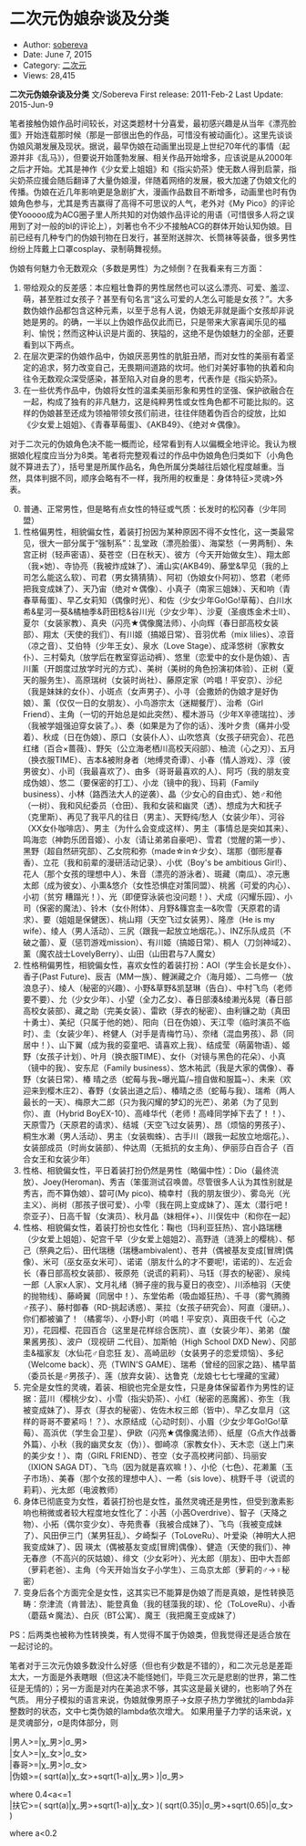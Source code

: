 # 二次元伪娘杂谈及分类

- Author: [sobereva](http://sobereva.com/author/1/)
- Date: June 7, 2015
- Category: [二次元](http://sobereva.com/category/ACG/)
- Views: 28,415

**二次元伪娘杂谈及分类** 文/Sobereva First release: 2011-Feb-2 Last Update: 2015-Jun-9

笔者接触伪娘作品时间较长，对这类题材十分喜爱，最初感兴趣是从当年《漂亮脸蛋》开始连载那时候（那是一部很出色的作品，可惜没有被动画化）。这里先谈谈伪娘风潮发展及现状。据说，最早伪娘在动画里出现是上世纪70年代的事情（起源并非《乱马》），但要说开始蓬勃发展、相关作品开始增多，应该说是从2000年之后才开始。尤其是神作《少女爱上姐姐》和《指尖奶茶》使无数人得到启蒙，指尖奶茶应援会随后翻译了大量伪娘漫，伴随着网络的发展，极大加速了伪娘文化的传播。伪娘在近几年影响更是急剧扩大，漫画作品数目不断增多，动画里也时有伪娘角色参与，尤其是秀吉赢得了高得不可思议的人气，老外对《My Pico》的评论使Yooooo成为ACG圈子里人所共知的对伪娘作品评论的用语（可惜很多人将之误用到了对一般的bl的评论上），刘著也令不少不接触ACG的群体开始认知伪娘。目前已经有几种专门的伪娘刊物在日发行，甚至附送胖次、长筒袜等装备，很多男性纷纷上阵戴上口罩cosplay、录制萌舞视频。 

伪娘有何魅力令无数观众（多数是男性）为之倾倒？在我看来有三方面： 
1. 带给观众的反差感：本应粗壮鲁莽的男性居然也可以这么漂亮、可爱、羞涩、萌，甚至胜过女孩子？甚至有句名言“这么可爱的人怎么可能是女孩？”。大多数伪娘作品都包含这种元素，以至于总有人说，伪娘无非就是画个女孩却非说她是男的。的确，一半以上伪娘作品仅此而已，只是带来大家喜闻乐见的福利、愉悦；然而这种认识是片面的、狭隘的，这绝不是伪娘魅力的全部，还要看到以下两点。 
2. 在层次更深的伪娘作品中，伪娘厌恶男性的肮脏丑陋，而对女性的美丽有着坚定的追求，努力改变自己，无畏期间道路的坎坷。他们对美好事物的执着和向往令无数观众深受感染，甚至陷入对自身的思考，代表作是《指尖奶茶》。 
3. 在一些优秀作品中，伪娘将女性的温柔美丽形象和男性的坚强、保护欲融合在一起，构成了独有的非凡魅力，这是纯粹男性或女性角色都不可能比拟的。这样的伪娘甚至还成为领袖带领女孩们前进，往往伴随着伪百合的绽放，比如《少女爱上姐姐》、《青春草莓蛋》、《AKB49》、《绝对☆偶像》。 

对于二次元的伪娘角色决不能一概而论，经常看到有人以偏概全地评论。我认为根据娘化程度应当分为8类。笔者将完整观看过的作品中伪娘角色归类如下（小角色就不算进去了），括号里是所属作品名，角色所属分类越往后娘化程度越重。当然，具体判据不同，顺序会略有不一样，我所用的权重是：身体特征>灵魂>外表。 

0. 普通、正常男性，但是略有点女性的特征或气质：长发时的松冈春（少年同盟） 
1. 性格偏男性，相貌偏女性，着装打扮因为某种原因不得不女性化，这一类最常见，很大一部分属于“强制系”：乱堂政（漂亮脸蛋）、海棠愁（一男两制）、朱宫正树（轻声密语）、葵苍空（日在秋天）、彼方（今天开始做女生）、翔太郎（我×她）、寺协亮（我被炸成妹了）、浦山实(AKB49)、藤堂&早见（我的上司怎么能这么软）、司君（男女猜猜猜）、阿初（伪娘女仆阿初）、悠君（老师把我变成妹了）、天乃宙（绝对☆偶像）、小真子（南家三姐妹）、天和响（青春草莓蛋）、早乙女莉知（偶像时光）、和佐（少女少年Go!Go!草莓）、白川水希&星河一葵&橘柚季&莳田稔&谷川光（少女少年）、沙夏（圣痕炼金术士II）、夏尔（女装家教）、真央（闪亮★偶像魔法师）、小向辉（春日部高校女装部）、翔太（天使的我们）、有川姬（搞姬日常）、音羽优希（mix lilies）、凉音（凉之音）、艾伯特（少年王女）、泉水（Love Stage）、成泽悠树（家教女仆）、三村菊丸（放学后在教室穿运动裤）、悠里（恋爱中的女仆是伪娘）、吉川薰（开朗度过放学时光的方式）、美树（美树的角色扮演初体验）、正树（夏天的服务生）、高原瑞树（女装时尚社）、藤原定家（吟唱！平安京）、沙纪（我是妹妹的女仆）、小斑点（女声男子）、小寻（会撒娇的伪娘才是好伪娘）、薰（仅仅一日的女朋友）、小鸟游宗太（迷糊餐厅）、治希（Girl Friend）、主角（一切的开始总是如此突然）、樱木游马（少年X辛德瑞拉）、涉（我被学姐强迫穿女装了。）、奏（如果是为了你的话）、浅叶夕贵（痛并小受着）、秋成（日在伪娘）、原口（女装仆人）、山吹悠真（女孩子研究会）、花邑红绪（百合×蔷薇）、野矢（公立海老栖川高校天闷部）、柚流（心之刃）、五月（换衣服TIME）、吉本&被附身者（地缚灵奇谭）、小春（情人游戏）、淳（彼男彼女）、小司（我最喜欢了）、由多（哥哥最喜欢的人）、阿巧（我的朋友变成伪娘）、悠二（要保密的打工）、小龙（镜中的我）、玛莉（Family business）、小林（路西法大人的逆袭）、晶（少女心的自由式）、她♂和他（一树）、我和风纪委员（仓田）、我和女装和幽灵（透）、想成为大和抚子（克里斯）、再见了我平凡的往日（男主）、天野纯/愁人（女装少年）、河谷（XX女仆咖啡店）、男主（为什么会变成这样）、男主（事情总是突如其来）、鸣海恋（神韵乐团音姬）、小友（请让弟弟自豪吧）、雪君（觉醒的第一步）、黑野（超自然研究部）、乙女院和弥（made☆in☆少女）、瑞那（御形屋春香）、立花（我和前辈的漫研活动记录）、小优（Boy's be ambitious Girl!）、花人（那个女孩的理想中人）、朱音（漂亮的游泳者）、斑藏（南瓜）、凉元惠太郎（成为彼女）、小熏&悠介（女性恐惧症对策同盟）、桃酱（可爱的内心）、小初（贫穷 糟蹋光！）、光（即便穿泳装也没问题！）、犬成（闪耀乐园）、小司（保密的魔法）、铃木（女仆附体）、月野&篠宫圭一&吹雪（天原君的请求）、要（姐姐是保健医）、桃山翔（天空飞过女装男）、隆彦（He is my wife）、绫人（男人活动）、三尻（跟我一起放立地烟花。）、INZ乐队成员（不破之蕾）、夏（惩罚游戏mission）、有川姬（搞姬日常）、桐人（刀剑神域2）、薰（魔农战士LovelyBerry）、山田（山田君与7人魔女） 
2. 性格稍偏男性，相貌偏女性，喜欢女性的着装打扮：AOI（学生会长是女仆）、香子(Past Future)、辰吉（MM一族）、鲤渊藏之介（海月姬）、二鸟修一（放浪息子）、绫人（秘密的兴趣）、小野&草野&凯瑟琳（告白）、中村飞鸟（老师要不要）、允（少女少年）、小望（全力乙女）、春日部湊&绫濑光&晃（春日部高校女装部）、藏之助（完美女装）、雷欧（芽衣的秘密）、由利镰之助（真田十勇士）、美纪（只属于他的她）、阳向（日在伪娘）、天江雫（临时演员不临时）、圭（女装少年）、柊健人（对手是青梅竹马）、奈绪（混血男孩）、昴（同居中！）、山下翼（成为我的娈童吧、请喜欢上我）、结成莹（萌菌物语）、姬野（女孩子计划）、叶月（换衣服TIME）、女仆（对镜与黑色的花朵）、小真（镜中的我）、安东尼（Family business）、悠木祐武（我是大家的偶像）、春野（女装日常）、椿 晴之丞（蛇莓与我~曝光篇/~擅自做和服篇~）、未来（欢迎来到樱木庄2）、春野（女装出道之后）、椿晴之丞（蛇莓与我）、瑞希（两人最长的一天）、梅原大二郎（只为我闪耀的梦幻的光芒）、弟弟（为了见到你）、直（Hybrid BoyEX-10）、高峰华代（老师！高峰同学掉下去了！！）、天原雪乃（天原君的请求）、结城（天空飞过女装男）、昂（烦恼的男孩子）、桐生水濑（男人活动）、男主（女装蜘蛛）、古手川（跟我一起放立地烟花。）、女装部成员（时尚女装部）、仲达周（无抵抗的女主角）、伊丽莎白百合子（百合女王和女装少年） 
3. 性格、相貌偏女性，平日着装打扮仍然是男性（略偏中性）：Dio（最终流放）、Joey(Heroman)、秀吉（笨蛋测试召唤兽。尽管很多人认为其性别就是秀吉，而不算伪娘）、碧可(My pico)、楠幸村（我的朋友很少）、雾岛光（光主义）、尚树（那孩子很可爱）、小雫（我在网上变成妹了）、莲太（潜行吧！奈亚子）、日高千智（女演员）、秋月晶（妹相伴+）、川俣佐中（和你在一起） 
4. 性格、相貌偏女性，着装打扮也女性化：鞠也（玛利亚狂热）、宫小路瑞穗（少女爱上姐姐）、妃宫千早（少女爱上姐姐2）、高野涟（涟漪上的樱桃）、郁己（祭典之后）、田代瑞穗（瑞穗ambivalent）、苍井（偶被基友变成\[冒牌\]偶像）、米可（巫女巫女米可）、诺诺（朋友什么的才不要呢!，诺诺的）、左近会长（春日部高校女装部）、筱原苑（说谎的莉莉）、马钰（芽衣的秘密）、泉纯一郎（人家x人家）、文月礼绪（狮子座的我与夏日的夜空）、川添柚羽（天使的抛物线）、藤崎翼（同居中！）、东堂佑希（吸血姬狂热）、千寻（雾气腾腾 ♂孩子）、藤村御春（RD-挑起诱惑）、莱拉（女孩子研究会）、阿直（漫研。）、你们都被骗了！（橘雾华）、小野小町（吟唱！平安京）、真田夜千代（心之刃），花园樱、花园百合（这里是花样综合医院）、直（女装少年）、弟弟（酸果酱男孩）、波户（现视研 二代目）、加斯帕（High School DXD New）、冈部圭&福家友（水仙花♂自恋狂 友）、高崎凪砂（女装男子的恋爱烦恼）、多纪（Welcome back）、亮（TWIN'S GAME）、瑞希（曾经的回家之路）、橘早苗（委员长是♂男孩子）、莲（放弃女装）、达鲁克（龙娘七七七埋藏的宝藏） 
5. 完全是女性的灵魂，着装、相貌也完全是女性，只是身体保留着作为男性的证据：蓝川（樱桃少女）、小雪（指尖奶茶）、小红（秘密的恶魔酱）、弥生（我被变成妹了）、芽衣（芽衣的秘密）、佐佐木权三郎（皆中）、早乙女皐月（这样的哥哥不要紧吗！？）、水原结成（心动时刻）、小眉（少女少年Go!Go!草莓）、高浜优（学生会卫星）、伊欧（闪亮★偶像魔法师）、纸屋（G点大作战番外篇）、小秋（我的幽灵女友（伪））、御崎凉（家教女仆）、天木恋（送上门来的美少女！）、南（GIRL FRIEND）、苍空（女子高校拷问部）、玛丽安（IXION SAGA DT）、飞鸟（因为就是喜欢嘛！）、小伦（七色）、花濑薰（玉子市场）、美春（那个女孩的理想中人）、一希（sis love）、桃野千寻（说谎的莉莉）、光太郎（电波教师） 
6. 身体已彻底变为女性，着装打扮也是女性，虽然灵魂还是男性，但受到激素影响也稍微或者较大程度地女性化了：小茜（小茜Overdrive）、智子（天降之物）、小拓（偶尔变少女）、寺苑贵春（我被合成妹了）、飞鸟（我被变成妹了）、风田伊三门（某男狂乱）、夕崎梨子（ToLoveRu）、叶爱染（神明大人把我变成妹了）、因 瑛太（偶被基友变成\[冒牌\]偶像）、健造（天使的我们）、神无春彦（不高兴的灰姑娘）、绯文（少女彩叶）、光太郎（朋友）、田中大吾郎（萝莉老爸）、主角（今天开始当女子小学生）、三岛京太郎（萝莉的♂→♀秘密） 
7. 变身后各个方面完全是女性，这其实已不能算是伪娘了而是真娘，是性转换范畴：奈津流（肯普法）、能登真鱼（我的毬藻我的球）、伦（ToLoveRu）、小香（蘑菇☆魔法）、白灰（BT公寓）、魔王（我把魔王变成妹了） 

PS：后两类也被称为性转换类，有人觉得不属于伪娘类，但我觉得还是适合放在一起讨论的。 

笔者对于三次元伪娘多数没什么好感（但也有少数是不错的），和二次元总是差距太大，一方面是外表瞎眼（但这决不能怪她们，毕竟三次元是悲剧的世界，第二性征是无情的）；另一方面是对内在美追求不够，其实这是最关键的，也影响了外在气质。 用分子模拟的语言来说，伪娘就像男原子->女原子热力学微扰的lambda非整数时的状态，文中七类伪娘的lambda依次增大。 如果用量子力学的话来说，χ是灵魂部分，σ是肉体部分，则 

|男人>=|χ_男>|σ_男>  
|女人>=|χ_女>|σ_女>  
|春哥>=|χ_男>|σ_女>  
|伪娘>=( sqrt(a)|χ_女>+sqrt(1-a)|χ_男> )|σ_男>   

where 0.4<a<=1  
|扶它>=( sqrt(a)|χ_男>+sqrt(1-a)|χ_女> )( sqrt(0.35)|σ_男>+sqrt(0.65)|σ_女> )   

where a<0.2